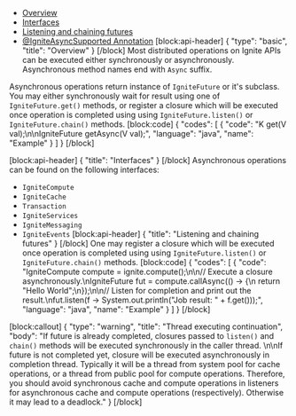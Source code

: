 * [Overview](#section-overview)
* [Interfaces](#section-interfaces)
* [Listening and chaining futures](#section-listening-and-chaining-futures)
* [@IgniteAsyncSupported Annotation](#igniteasyncsupported)
[block:api-header]
{
  "type": "basic",
  "title": "Overview"
}
[/block]
Most distributed operations on Ignite APIs can be executed either synchronously or asynchronously. Asynchronous method names end with `Async` suffix.

Asynchronous operations return instance of `IgniteFuture` or it's subclass. You may either synchronously wait for result using one of `IgniteFuture.get()` methods, or register a closure which will be executed once operation is completed using using `IgniteFuture.listen()` or `IgniteFuture.chain()` methods.
[block:code]
{
  "codes": [
    {
      "code": "K get(V val);\n\nIgniteFuture<K> getAsync(V val);",
      "language": "java",
      "name": "Example"
    }
  ]
}
[/block]

[block:api-header]
{
  "title": "Interfaces"
}
[/block]
Asynchronous operations can be found on the following interfaces:
* `IgniteCompute`
* `IgniteCache`
* `Transaction`
* `IgniteServices`
* `IgniteMessaging`
* `IgniteEvents`
[block:api-header]
{
  "title": "Listening and chaining futures"
}
[/block]
One may register a closure which will be executed once operation is completed using using `IgniteFuture.listen()` or `IgniteFuture.chain()` methods.
[block:code]
{
  "codes": [
    {
      "code": "IgniteCompute compute = ignite.compute();\n\n// Execute a closure asynchronously.\nIgniteFuture<String> fut = compute.callAsync(() -> {\n    return \"Hello World\";\n});\n\n// Listen for completion and print out the result.\nfut.listen(f -> System.out.println(\"Job result: \" + f.get()));",
      "language": "java",
      "name": "Example"
    }
  ]
}
[/block]

[block:callout]
{
  "type": "warning",
  "title": "Thread executing continuation",
  "body": "If future is already completed, closures passed to `listen()` and `chain()` methods will be executed synchronously in the caller thread. \n\nIf future is not completed yet, closure will be executed asynchronously in completion thread. Typically it will be a thread from system pool for cache operations, or a thread from public pool for compute operations. Therefore, you should avoid synchronous cache and compute operations in listeners for asynchronous cache and compute operations (respectively). Otherwise it may lead to a deadlock."
}
[/block]